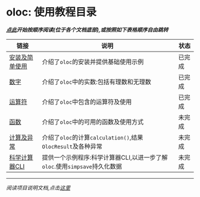 # oloc: 使用教程目录  

***[点此](安装及简单使用.md)开始按顺序阅读(位于各个文档底部),或按照如下表格顺序自由跳转***  

| 链接                      | 说明                                               | 状态  |  
|-------------------------|--------------------------------------------------|-----|  
| [安装及简单使用](安装及简单使用.md)   | 介绍了`oloc`的安装并提供基础使用示例                            | 已完成 |  
| [数字](数字.md)             | 介绍了`oloc`中的实数:包括有理数和无理数                          | 已完成 |
| [运算符](运算符.md)           | 介绍了`oloc`中包含的运算符及使用                              | 已完成 |  
| [函数](函数.md)             | 介绍了`oloc`中的可用的函数及使用方式                            | 未完成 |
| [计算及异常](计算,结果及异常.md)       | 介绍了`oloc`的计算`calculation()`,结果`OlocResult`及各种异常  | 未完成 |
| [科学计算器CLI](科学计算器CLI.md) | 提供一个示例程序:科学计算器CLI,以进一步了解`oloc`.使用`simpsave`持久化数据 | 未完成 |  

---  
*阅读项目说明文档,点击[这里](../../../README_zh.md)*  
